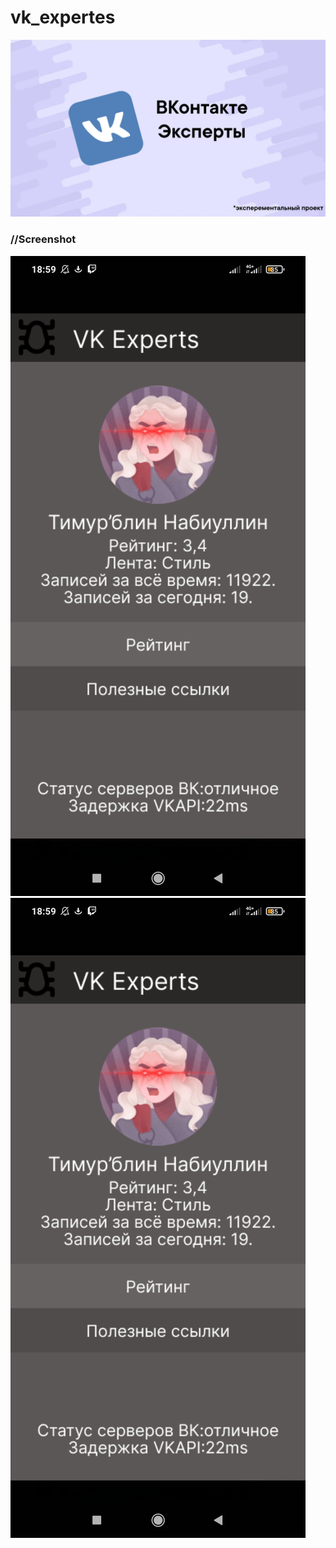 # vk_expertes
![Hi](https://github.com/thetimyr/vk_expertes/blob/main/Files/1.png?raw=true)
      
### //Screenshot
![Hi](https://github.com/thetimyr/vk_expertes/blob/main/Files/2.png?raw=true?raw=false)![Hi](https://github.com/thetimyr/vk_expertes/blob/main/Files/2.png?raw=true?raw=false)
      
      
